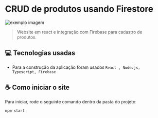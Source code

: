# CRUD de produtos usando Firestore


<img src="https://firebasestorage.googleapis.com/v0/b/loja-digital-d3ee5.appspot.com/o/website.png?alt=media&token=3c1f9994-463b-401e-a5a8-48d30c4562fb" alt="exemplo imagem">

> Website em react e integração com Firebase para cadastro de produtos.


## 💻 Tecnologias usadas

* Para a construção da aplicação foram usados `React , Node.js, Typescript, Firebase`


## ☕ Como iniciar o site

Para iniciar, rode o seguinte comando dentro da pasta do projeto:

```
npm start
```
